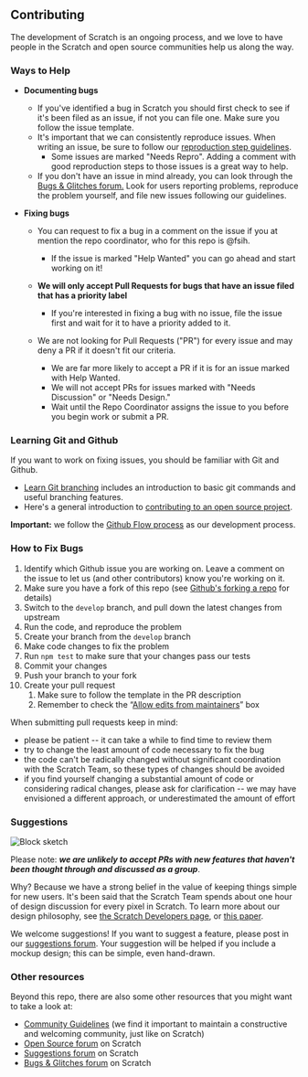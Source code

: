 ## Contributing

The development of Scratch is an ongoing process, and we love to have people in the Scratch and open source communities help us along the way.

### Ways to Help

-   **Documenting bugs**

    -   If you've identified a bug in Scratch you should first check to see if it's been filed as an issue, if not you can file one. Make sure you follow the issue template.
    -   It's important that we can consistently reproduce issues. When writing an issue, be sure to follow our [reproduction step guidelines](https://github.com/LLK/scratch-gui/wiki/Writing-good-repro-steps).
        -   Some issues are marked "Needs Repro". Adding a comment with good reproduction steps to those issues is a great way to help.
    -   If you don't have an issue in mind already, you can look through the [Bugs & Glitches forum.](https://scratch.mit.edu/discuss/3/) Look for users reporting problems, reproduce the problem yourself, and file new issues following our guidelines.

-   **Fixing bugs**

    -   You can request to fix a bug in a comment on the issue if you at mention the repo coordinator, who for this repo is @fsih.
        -   If the issue is marked "Help Wanted" you can go ahead and start working on it!
    -   **We will only accept Pull Requests for bugs that have an issue filed that has a priority label**

        -   If you're interested in fixing a bug with no issue, file the issue first and wait for it to have a priority added to it.

    -   We are not looking for Pull Requests ("PR") for every issue and may deny a PR if it doesn't fit our criteria.
        -   We are far more likely to accept a PR if it is for an issue marked with Help Wanted.
        -   We will not accept PRs for issues marked with "Needs Discussion" or "Needs Design."
        -   Wait until the Repo Coordinator assigns the issue to you before you begin work or submit a PR.

### Learning Git and Github

If you want to work on fixing issues, you should be familiar with Git and Github.

-   [Learn Git branching](https://learngitbranching.js.org/) includes an introduction to basic git commands and useful branching features.
-   Here's a general introduction to [contributing to an open source project](https://egghead.io/courses/how-to-contribute-to-an-open-source-project-on-github).

**Important:** we follow the [Github Flow process](https://guides.github.com/introduction/flow/) as our development process.

### How to Fix Bugs

1. Identify which Github issue you are working on. Leave a comment on the issue to let us (and other contributors) know you're working on it.
2. Make sure you have a fork of this repo (see [Github's forking a repo](https://help.github.com/en/github/getting-started-with-github/fork-a-repo) for details)
3. Switch to the `develop` branch, and pull down the latest changes from upstream
4. Run the code, and reproduce the problem
5. Create your branch from the `develop` branch
6. Make code changes to fix the problem
7. Run `npm test` to make sure that your changes pass our tests
8. Commit your changes
9. Push your branch to your fork
10. Create your pull request
    1. Make sure to follow the template in the PR description
    1. Remember to check the “[Allow edits from maintainers](https://help.github.com/en/github/collaborating-with-issues-and-pull-requests/allowing-changes-to-a-pull-request-branch-created-from-a-fork)” box

When submitting pull requests keep in mind:

-   please be patient -- it can take a while to find time to review them
-   try to change the least amount of code necessary to fix the bug
-   the code can't be radically changed without significant coordination with the Scratch Team, so these types of changes should be avoided
-   if you find yourself changing a substantial amount of code or considering radical changes, please ask for clarification -- we may have envisioned a different approach, or underestimated the amount of effort

### Suggestions

![Block sketch](https://user-images.githubusercontent.com/3431616/77192550-1dcebe00-6ab3-11ea-9606-8ecd8500c958.png)

Please note: **_we are unlikely to accept PRs with new features that haven't been thought through and discussed as a group_**.

Why? Because we have a strong belief in the value of keeping things simple for new users. It's been said that the Scratch Team spends about one hour of design discussion for every pixel in Scratch. To learn more about our design philosophy, see [the Scratch Developers page](https://scratch.mit.edu/developers), or [this paper](http://web.media.mit.edu/~mres/papers/Scratch-CACM-final.pdf).

We welcome suggestions! If you want to suggest a feature, please post in our [suggestions forum](https://scratch.mit.edu/discuss/1/). Your suggestion will be helped if you include a mockup design; this can be simple, even hand-drawn.

### Other resources

Beyond this repo, there are also some other resources that you might want to take a look at:

-   [Community Guidelines](https://github.com/LLK/scratch-www/wiki/Community-Guidelines) (we find it important to maintain a constructive and welcoming community, just like on Scratch)
-   [Open Source forum](https://scratch.mit.edu/discuss/49/) on Scratch
-   [Suggestions forum](https://scratch.mit.edu/discuss/1/) on Scratch
-   [Bugs & Glitches forum](https://scratch.mit.edu/discuss/3/) on Scratch
